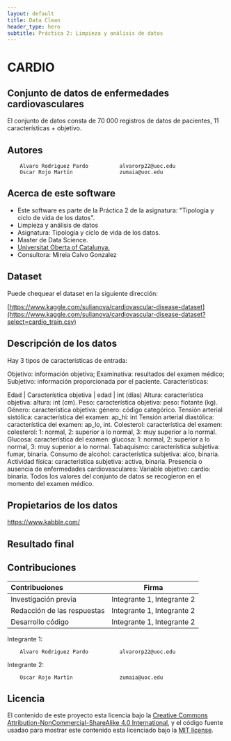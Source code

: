 ```yaml
---
layout: default
title: Data Clean
header_type: hero
subtitle: Práctica 2: Limpieza y análisis de datos
---
```


# CARDIO

## Conjunto de datos de enfermedades cardiovasculares
El conjunto de datos consta de 70 000 registros de datos de pacientes, 11 características + objetivo.

## Autores

        Alvaro Rodriguez Pardo          alvarorp22@uoc.edu
        Oscar Rojo Martín               zumaia@uoc.edu
        

## Acerca de este software

* Este software es parte de la Práctica 2 de la asignatura: "Tipologia y ciclo de vida de los datos".
* Limpieza y análisis de datos
* Asignatura: Tipologia y ciclo de vida de los datos.
* Master de Data Science.
* [Universitat Oberta of Catalunya.](http://www.uoc.edu)
* Consultora: Mireia Calvo Gonzalez

## Dataset

Puede chequear el dataset en la siguiente dirección:

[https://www.kaggle.com/sulianova/cardiovascular-disease-dataset](https://www.kaggle.com/sulianova/cardiovascular-disease-dataset?select=cardio_train.csv)


## Descripción de los datos
Hay 3 tipos de características de entrada:

Objetivo: información objetiva;
Examinativa: resultados del examen médico;
Subjetivo: información proporcionada por el paciente.
Características:

Edad | Característica objetiva | edad | int (días)
Altura: característica objetiva: altura: int (cm).
Peso: característica objetiva: peso: flotante (kg).
Género: característica objetiva: género: código categórico.
Tensión arterial sistólica: característica del examen: ap_hi: int
Tensión arterial diastólica: característica del examen: ap_lo, int.
Colesterol: característica del examen: colesterol: 1: normal, 2: superior a lo normal, 3: muy superior a lo normal.
Glucosa: característica del examen: glucosa: 1: normal, 2: superior a lo normal, 3: muy superior a lo normal.
Tabaquismo: característica subjetiva: fumar, binaria.
Consumo de alcohol: característica subjetiva: alco, binaria.
Actividad física: característica subjetiva: activa, binaria.
Presencia o ausencia de enfermedades cardiovasculares: Variable objetivo: cardio: binaria.
Todos los valores del conjunto de datos se recogieron en el momento del examen médico.

        


## Propietarios de los datos

https://www.kabble.com/


## Resultado final



## Contribuciones

| Contribuciones       | Firma    | 
| :------------- | :----------: | 
|  Investigación previa | Integrante 1, Integrante 2   | 
| Redacción de las respuestas   | Integrante 1, Integrante 2 | 
| Desarrollo código   | Integrante 1, Integrante 2 | 

Integrante 1: 

        Alvaro Rodriguez Pardo          alvarorp22@uoc.edu
        
        
Integrante 2:

        Oscar Rojo Martín               zumaia@uoc.edu  


## Licencia

El contenido de este proyecto esta licencia bajo la [Creative Commons Attribution-NonCommercial-ShareAlike 4.0 International](https://creativecommons.org/licenses/by-nc-sa/4.0/), 
y el código fuente usadao para mostrar este contenido esta licenciado bajo la  [MIT license](http://opensource.org/licenses/mit-license.php).

